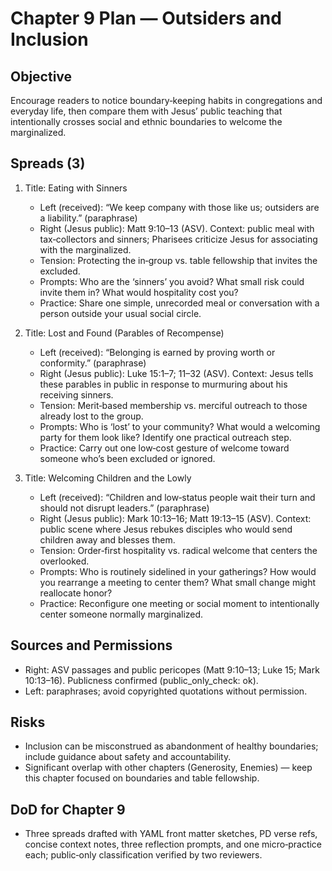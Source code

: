 # Chapter 9 Plan — Outsiders and Inclusion

## Objective
Encourage readers to notice boundary‑keeping habits in congregations and everyday life, then compare them with Jesus’ public teaching that intentionally crosses social and ethnic boundaries to welcome the marginalized.

## Spreads (3)
1. Title: Eating with Sinners
   - Left (received): “We keep company with those like us; outsiders are a liability.” (paraphrase)
   - Right (Jesus public): Matt 9:10–13 (ASV). Context: public meal with tax‑collectors and sinners; Pharisees criticize Jesus for associating with the marginalized.
   - Tension: Protecting the in‑group vs. table fellowship that invites the excluded.
   - Prompts: Who are the ‘sinners’ you avoid? What small risk could invite them in? What would hospitality cost you?
   - Practice: Share one simple, unrecorded meal or conversation with a person outside your usual social circle.

2. Title: Lost and Found (Parables of Recompense)
   - Left (received): “Belonging is earned by proving worth or conformity.” (paraphrase)
   - Right (Jesus public): Luke 15:1–7; 11–32 (ASV). Context: Jesus tells these parables in public in response to murmuring about his receiving sinners.
   - Tension: Merit‑based membership vs. merciful outreach to those already lost to the group.
   - Prompts: Who is ‘lost’ to your community? What would a welcoming party for them look like? Identify one practical outreach step.
   - Practice: Carry out one low‑cost gesture of welcome toward someone who’s been excluded or ignored.

3. Title: Welcoming Children and the Lowly
   - Left (received): “Children and low‑status people wait their turn and should not disrupt leaders.” (paraphrase)
   - Right (Jesus public): Mark 10:13–16; Matt 19:13–15 (ASV). Context: public scene where Jesus rebukes disciples who would send children away and blesses them.
   - Tension: Order‑first hospitality vs. radical welcome that centers the overlooked.
   - Prompts: Who is routinely sidelined in your gatherings? How would you rearrange a meeting to center them? What small change might reallocate honor?
   - Practice: Reconfigure one meeting or social moment to intentionally center someone normally marginalized.

## Sources and Permissions
- Right: ASV passages and public pericopes (Matt 9:10–13; Luke 15; Mark 10:13–16). Publicness confirmed (public_only_check: ok).
- Left: paraphrases; avoid copyrighted quotations without permission.

## Risks
- Inclusion can be misconstrued as abandonment of healthy boundaries; include guidance about safety and accountability.
- Significant overlap with other chapters (Generosity, Enemies) — keep this chapter focused on boundaries and table fellowship.

## DoD for Chapter 9
- Three spreads drafted with YAML front matter sketches, PD verse refs, concise context notes, three reflection prompts, and one micro‑practice each; public‑only classification verified by two reviewers.

```